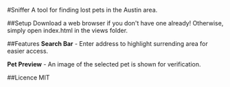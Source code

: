 #Sniffer
A tool for finding lost pets in the Austin area.

##Setup
Download a web browser if you don't have one already! Otherwise, simply open index.html in the views folder.

##Features
**Search Bar** - Enter address to highlight surrending area for easier access.

**Pet Preview** - An image of the selected pet is shown for verification.

##Licence
MIT